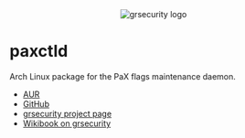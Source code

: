 <div align="center">
<img src="http://grsecurity.net/gfx/header_logo.png" alt="grsecurity logo"></img>
</div>

paxctld
=======

Arch Linux package for the PaX flags maintenance daemon.

* [AUR][0]
* [GitHub][1]
* [grsecurity project page][2]
* [Wikibook on grsecurity][3]


[0]: https://aur.archlinux.org/packages/paxctld
[1]: https://github.com/nning/paxctld
[2]: https://grsecurity.net 
[3]: https://en.wikibooks.org/wiki/Grsecurity

